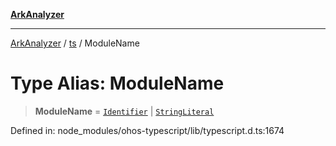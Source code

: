 [**ArkAnalyzer**](../../../../README.md)

***

[ArkAnalyzer](../../../../globals.md) / [ts](../README.md) / ModuleName

# Type Alias: ModuleName

> **ModuleName** = [`Identifier`](../interfaces/Identifier.md) \| [`StringLiteral`](../interfaces/StringLiteral.md)

Defined in: node\_modules/ohos-typescript/lib/typescript.d.ts:1674
